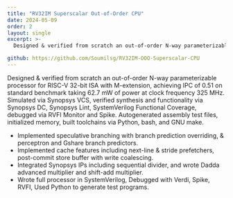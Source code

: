 ```yaml
---
title: "RV32IM Superscalar Out-of-Order CPU"
date: 2024-05-09
order: 2
layout: single
excerpt: >-
  Designed & verified from scratch an out-of-order N-way parameterizable explicit-register-renaming-based processor for RISC-V 32-bit ISA with M-extension, achieving IPC of 0.51 on standard benchmark taking 62.7 mW of power at clock frequency 325 MHz. Simulated via Synopsys VCS, verified synthesis and functionality via Synopsys DC, Synopsys Lint, SystemVerilog Functional Coverage, debugged via Verdi, RVFI Monitor, and Spike. Autogenerated assembly test files, initialized memory, built toolchains via Python, bash, and GNU make.

github: https://github.com/Soumilsg/RV32IM-OOO-Superscalar-CPU
---
```


Designed & verified from scratch an out-of-order N-way parameterizable processor for RISC-V 32-bit ISA with M-extension, achieving IPC of 0.51 on standard benchmark taking 62.7 mW of power at clock frequency 325 MHz. Simulated via Synopsys VCS, verified synthesis and functionality via Synopsys DC, Synopsys Lint, SystemVerilog Functional Coverage, debugged via RVFI Monitor and Spike. Autogenerated assembly test files, initialized memory, built toolchains via Python, bash, and GNU make.


* Implemented speculative branching with branch prediction overriding, & perceptron and Gshare branch predictors.
* Implemented cache features including next-line & stride prefetchers, post-commit store buffer with write coalescing.
* Integrated Synopsys IPs including sequential divider, and wrote Dadda advanced multiplier and shift-add multiplier.
* Wrote full processor in SystemVerilog, Debugged with Verdi, Spike, RVFI, Used Python to generate test programs.

